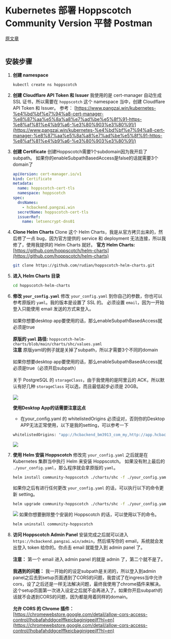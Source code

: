 # Kubernetes 部署 Hoppscotch Community Version 平替 Postman

[原文章](https://www.pangzai.win/kubernetes%e9%83%a8%e7%bd%b2hoppscotch%e5%b9%b3%e6%9b%bfpostman/)
<br/><br/>
## 安装步骤

1.  **创建 namespace**
    ```bash
    kubectl create ns hoppscotch
    ```

2.  **创建 Cloudflare API Token 和 Issuer**
    我使用的是 cert-manager 自动生成 SSL 证书，所以需要在 `hoppscotch` 这个 namespace 当中，创建 Cloudflare API Token 和 Issuer。
    参考： [https://www.pangzai.win/kubernetes-%e4%bd%bf%e7%94%a8-cert-manager-%e8%87%aa%e5%8a%a8%e7%ad%be%e5%8f%91-https-%e8%af%81%e4%b9%a6-%e3%80%903%e3%80%91/](https://www.pangzai.win/kubernetes-%e4%bd%bf%e7%94%a8-cert-manager-%e8%87%aa%e5%8a%a8%e7%ad%be%e5%8f%91-https-%e8%af%81%e4%b9%a6-%e3%80%903%e3%80%91/)

3.  **创建 Certificate**
    创建Hoppscotch需要1个subdomain因为我开启了subpath。 如果你的enableSubpathBasedAccess是false的话就需要3个domain了
    ```yaml
    apiVersion: cert-manager.io/v1
    kind: Certificate
    metadata:
      name: hoppscotch-cert-tls
      namespace: hoppscotch
    spec:
      dnsNames:
        - hcbackend.pangzai.win
      secretName: hoppscotch-cert-tls
      issuerRef:
        name: letsencrypt-dns01
    ```

4.  **Clone Helm Charts**
    Clone 这个 Helm Charts，我是从官方拷贝出来的，然后修了一点 bug，因为官方提供的 service 和 deployment 无法连接，所以我修了，使用我提供的 Helm Charts 就好。
    **官方 Helm Charts:** [https://github.com/hoppscotch/helm-charts](https://github.com/hoppscotch/helm-charts)
    ```bash
    git clone https://github.com/rudian/hoppscotch-helm-charts.git
    ```

5.  **进入 Helm Charts 目录**
    ```bash
    cd hoppscotch-helm-charts
    ```

6.  **修改 `your_config.yaml`**
    修改 `your_config.yaml` 到你自己的参数，你也可以参考原版的 `yaml`。我的版本是设置了 SSL 的。
    必须设置 `email`，因为一开始登入只能使用 email 发送的方式来登入。
    <br/><br/>
    如果你想要desktop app要使用的话，那么enableSubpathBasedAccess就必须是true
    <br/><br/>
    **原版的 `yaml` 路径:** `hoppscotch-helm-charts/blob/main/charts/shc/values.yaml`
    <br/>
    **注意** 原版yaml的例子就是关掉了subpath，所以才需要3个不同的domain
    <br/><br/>
    如果你想要desktop app要使用的话，那么enableSubpathBasedAccess就必须是true（必须开启subpath）
    <br/><br/>
    关于 PostgreSQL 的 `storageClass`，由于我使用的是阿里云的 ACK，所以默认有好几种 `storageClass` 可以选，而且最低起步必须是 20GB。
    <br/><br/>
    ![](https://www.pangzai.win/wp-content/uploads/2025/05/image-41.png)

    **使用Desktop App的话需要注意这点**
    - 在your_config.yaml 的 whitelistedOrigins 必须设对，否则你的Desktop APP无法正常使用，以下是我的setting，可以参考一下
    ```bash
    whitelistedOrigins: "app://hcbackend_bm3913_com_my,http://app.hcbackend_bm3913_com_my"
    ```
    ![](https://www.pangzai.win/wp-content/uploads/2025/05/image-43.png)

7.  **使用 Helm 安装 Hoppscotch**
    修改完 `your_config.yaml` 之后就是在 Kubernetes 集群当中执行 Helm 来安装 Hoppscotch。
    如果没有附上最后的 `./your_config.yaml`，那么程序就会拿原版的 `yaml`。
    ```bash
    helm install community-hoppscotch ./charts/shc -f ./your_config.yaml
    ```
    如果你之后有进行任何更改 `your_config.yaml` 的话，可以执行以下的命令更新 setting。
    ```bash
    helm upgrade community-hoppscotch ./charts/shc -f ./your_config.yaml
    ```
    ![](https://www.pangzai.win/wp-content/uploads/2025/05/image-42.png)
    如果你想要删除整个安装的 Hoppscotch 的话，可以使用以下的命令。
    ```bash
    helm uninstall community-hoppscotch
    ```

8.  **访问 Hoppscotch Admin Panel**
    安装完成之后就可以进入 `https://hcbackend.pangzai.win/admin`，然后填写你的 email，系统就会发出登入 token 给你的。你点击 email 就能登入到 admin panel 了。
    <br/><br/>
    **注意：** 第一个 email 进入 admin panel 的就是 admin 了，第二个就不是了。
    <br/><br/>
    **我遇到的问题：** 我一开始的的设定subpath是关闭的，所以登入到admin panel之后去到setup页面遇到了CORS的问题，我尝试了在ingress当中允许cors，设了之后还是一样无法解决问题，最终我使用了chrome插件来解决。这个setup页面第一次进入设定之后就不会再进入了。如果你开启subpath的话就不会遇到CORS的问题，因为都是用着同样的domain。
    <br/><br/>
    **允许 CORS 的 Chrome 插件：** [https://chromewebstore.google.com/detail/allow-cors-access-control/lhobafahddgcelffkeicbaginigeejlf?hl=en](https://chromewebstore.google.com/detail/allow-cors-access-control/lhobafahddgcelffkeicbaginigeejlf?hl=en)